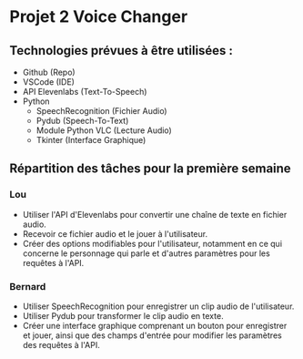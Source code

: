 # Projet 2 Voice Changer

## Technologies prévues à être utilisées :

- Github (Repo)
- VSCode (IDE)
- API Elevenlabs (Text-To-Speech)
- Python
    - SpeechRecognition (Fichier Audio)
    - Pydub (Speech-To-Text)
    - Module Python VLC (Lecture Audio)
    - Tkinter (Interface Graphique)

## Répartition des tâches pour la première semaine

### Lou 

- Utiliser l'API d'Elevenlabs pour convertir une chaîne de texte en fichier audio.
- Recevoir ce fichier audio et le jouer à l'utilisateur.
- Créer des options modifiables pour l'utilisateur, notamment en ce qui concerne le personnage qui parle et d'autres paramètres pour les requêtes à l'API.

### Bernard

- Utiliser SpeechRecognition pour enregistrer un clip audio de l'utilisateur.
- Utiliser Pydub pour transformer le clip audio en texte.
- Créer une interface graphique comprenant un bouton pour enregistrer et jouer, ainsi que des champs d'entrée pour modifier les paramètres des requêtes à l'API.
